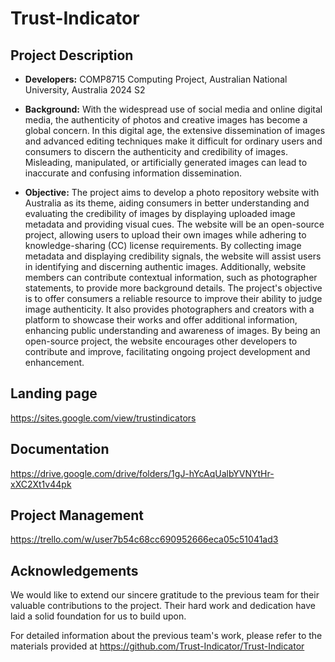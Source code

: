 # Trust-Indicator

## Project Description
  
- **Developers:** COMP8715 Computing Project, Australian National University, Australia 2024 S2
  
- **Background:** With the widespread use of social media and online digital media, the authenticity of photos and creative images has become a global concern. In this digital age, the extensive dissemination of images and advanced editing techniques make it difficult for ordinary users and consumers to discern the authenticity and credibility of images. Misleading, manipulated, or artificially generated images can lead to inaccurate and confusing information dissemination.
  
- **Objective:** The project aims to develop a photo repository website with Australia as its theme, aiding consumers in better understanding and evaluating the credibility of images by displaying uploaded image metadata and providing visual cues. The website will be an open-source project, allowing users to upload their own images while adhering to knowledge-sharing (CC) license requirements. By collecting image metadata and displaying credibility signals, the website will assist users in identifying and discerning authentic images. Additionally, website members can contribute contextual information, such as photographer statements, to provide more background details.
The project's objective is to offer consumers a reliable resource to improve their ability to judge image authenticity. It also provides photographers and creators with a platform to showcase their works and offer additional information, enhancing public understanding and awareness of images. By being an open-source project, the website encourages other developers to contribute and improve, facilitating ongoing project development and enhancement.

## Landing page

https://sites.google.com/view/trustindicators

## Documentation

https://drive.google.com/drive/folders/1gJ-hYcAqUalbYVNYtHr-xXC2Xt1v44pk

## Project Management

https://trello.com/w/user7b54c68cc690952666eca05c51041ad3

## Acknowledgements

We would like to extend our sincere gratitude to the previous team for their valuable contributions to the project. Their hard work and dedication have laid a solid foundation for us to build upon.

For detailed information about the previous team's work, please refer to the materials provided at https://github.com/Trust-Indicator/Trust-Indicator


